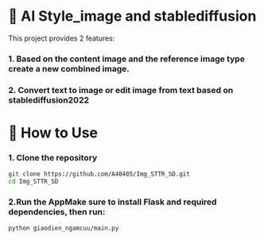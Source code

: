# 🚀 AI Style_image and stablediffusion

This project provides 2 features:
### 1. Based on the content image and the reference image type create a new combined image.
### 2. Convert text to image or edit image from text based on stablediffusion2022


# 🔧 How to Use

### 1. Clone the repository

```bash
git clone https://github.com/A40405/Img_STTR_SD.git
cd Img_STTR_SD
```
### 2.Run the AppMake sure to install Flask and required dependencies, then run:

```bash
python giaodien_ngamcuu/main.py
```

